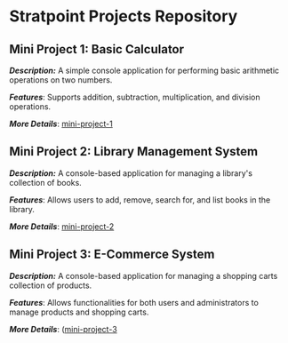 <h1> Stratpoint Projects Repository </h1>


<h2> Mini Project 1: Basic Calculator</h2>

***Description:*** A simple console application for performing basic arithmetic operations on two numbers.

***Features***: Supports addition, subtraction, multiplication, and division operations.

***More Details***: [mini-project-1](https://github.com/cruzsean/Stratpoint-Projects/blob/092b0225dd82e5bd88ee3d8f3568c7edd0bddb9f/mini-project-1a/Readme.md)

<h2>Mini Project 2: Library Management System </h2>

***Description:*** A console-based application for managing a library's collection of books.

***Features***: Allows users to add, remove, search for, and list books in the library.

***More Details***: [mini-project-2](https://github.com/cruzsean/Stratpoint-Projects/blob/092b0225dd82e5bd88ee3d8f3568c7edd0bddb9f/mini-project-2/README.md)

<h2>Mini Project 3: E-Commerce System </h2>

***Description:*** A console-based application for managing a shopping carts collection of products.

***Features***: Allows functionalities for both users and administrators to manage products and shopping carts.

***More Details***: ([mini-project-3](https://github.com/cruzsean/Stratpoint-Projects/tree/a8272b73dc754f41c67edf8c02f35c5cb7ac6957/mini-project-3)
